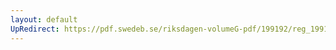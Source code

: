 ```yaml
---
layout: default
UpRedirect: https://pdf.swedeb.se/riksdagen-volumeG-pdf/199192/reg_199192/reg_199192_0306.pdf
---
```

